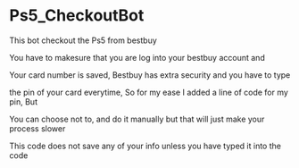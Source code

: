 # Ps5_CheckoutBot
This bot checkout the Ps5 from bestbuy

You have to makesure that you are log into your bestbuy account and 

Your card number is saved, Bestbuy has extra security and you have to type 

the pin of your card everytime, So for my ease I added a line of code for my pin, But

You can choose not to, and do it manually but that will just make your process slower

This code does not save any of your info unless you have typed it into the code

